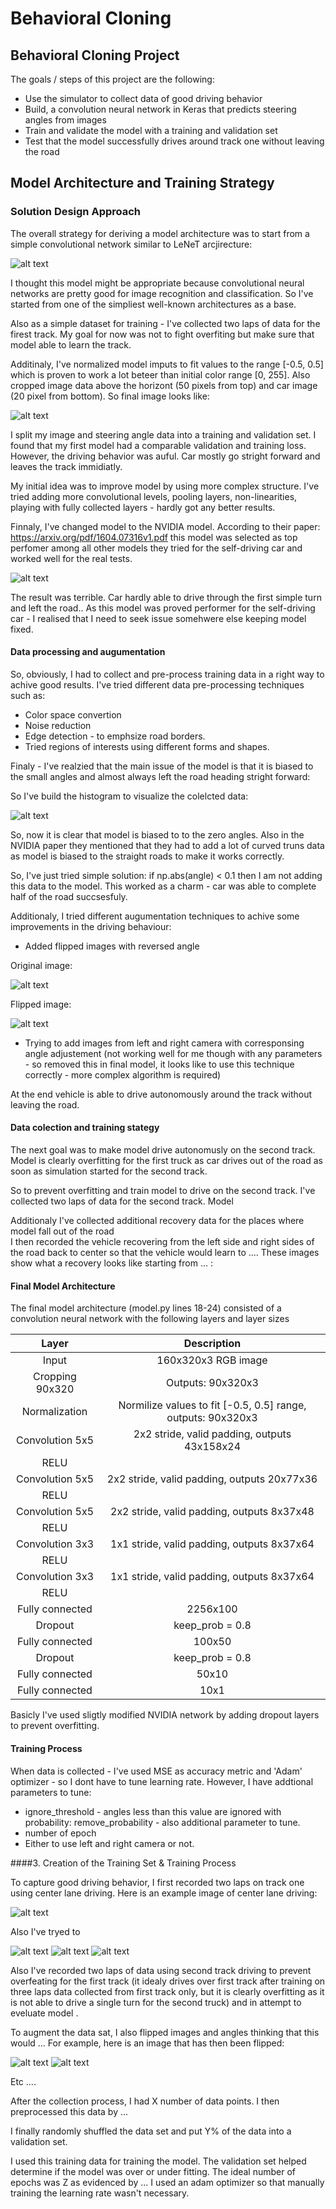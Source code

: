 # **Behavioral Cloning** 

## **Behavioral Cloning Project**

The goals / steps of this project are the following:
* Use the simulator to collect data of good driving behavior
* Build, a convolution neural network in Keras that predicts steering angles from images
* Train and validate the model with a training and validation set
* Test that the model successfully drives around track one without leaving the road

[//]: # (Image References)

[image1]: ./examples/lenet.png "LeNeT Model"
[image2]: ./examples/cropped.png "Cropped"
[image3]: ./examples/nvidia.png "NVIDIA architecture"
[image4]: ./examples/hist1.png "Angles histogram"
[image5]: ./examples/original.png "Original Image"
[image6]: ./examples/flipped.png "Flipped Image"
[image7]: ./examples/placeholder_small.png "Flipped Image"

## Model Architecture and Training Strategy

### Solution Design Approach

The overall strategy for deriving a model architecture was to start from a simple convolutional network similar to LeNeT arcjirecture: 

![alt text][image1]

I thought this model might be appropriate because convolutional neural networks are pretty good for image recognition and classification. So I've started from one of the simpliest well-known architectures as a base.

Also as a simple dataset for training - I've collected two laps of data for the firest track. My goal for now was not to fight overfiting but make sure that model able to learn the track. 

Additinaly, I've normalized model imputs to fit values to the range [-0.5, 0.5] which is proven to work a lot beteer than initial color range [0, 255]. Also cropped image data above the horizont (50 pixels from top) and car image (20 pixel from bottom). So final image looks like: 

![alt text][image2]

I split my image and steering angle data into a training and validation set. I found that my first model had a comparable validation and training loss.  However, the driving behavior was auful. Car mostly go stright forward and leaves the track immidiatly.

My initial idea was to improve model by using more complex structure. I've tried adding more convolutional levels, pooling layers, non-linearities, playing with fully collected layers - hardly got any better results. 

Finnaly, I've changed model to the NVIDIA model. According to their paper: https://arxiv.org/pdf/1604.07316v1.pdf this model was selected as top perfomer among all other models they tried for the self-driving car and worked well for the real tests. 

![alt text][image3]

The result was terrible. Car hardly able to drive through the first simple turn and left the road..  As this model was proved performer for the self-driving car - I realised that I need to seek issue somehwere else keeping model fixed. 

#### Data processing and augumentation

So, obviously, I had to collect and pre-process training data in a right way to achive good results. I've tried different data pre-processing techniques such as:

* Color space convertion
* Noise reduction
* Edge detection - to emphsize road borders.
* Tried regions of interests using different forms and shapes.

Finaly - I've realzied that the main issue of the model is that it is biased to the small angles and almost always left the road heading stright forward:

So I've build the histogram to visualize the colelcted data:

![alt text][image4]

So, now it is clear that model is biased to to the zero angles.  Also in the NVIDIA paper they mentioned that they had to add a lot of curved truns data as model is biased to the straight roads to make it works correctly.

So, I've just tried simple solution: if np.abs(angle) < 0.1 then I am not adding this data to the model. This worked as a charm - car was able to complete half of the road succsesfuly.

Additionaly, I tried different augumentation techniques to achive some improvements in the driving behaviour:
* Added flipped images with reversed angle

Original image:

![alt text][image5]

Flipped image:

![alt text][image6]

* Trying to add images from left and right camera with corresponsing angle adjustement (not working well for me though with any   parameters - so removed this in final model, it looks like to use this technique correctly - more complex algorithm is required)

At the end  vehicle is able to drive autonomously around the track without leaving the road.

#### Data colection and training stategy 

The next goal was to make model drive autonomusly on the second track. Model is clearly overfitting for the first truck as car drives out of the road as soon as simulation started for the second track. 

So to prevent overfitting and train model to drive on the second track. I've collected two laps of data for the second track. Model 

Additionaly I've collected additional recovery data for the places where model fall out of the road  
I then recorded the vehicle recovering from the left side and right sides of the road back to center so that the vehicle would learn to .... These images show what a recovery looks like starting from ... :


#### Final Model Architecture

The final model architecture (model.py lines 18-24) consisted of a convolution neural network with the following layers and layer sizes 

| Layer         		|     Description	        					| 
|:---------------------:|:---------------------------------------------:| 
| Input         		| 160x320x3 RGB image   							| 
| Cropping 90x320     	| Outputs: 90x320x3	|
| Normalization     	| Normilize values to fit [-0.5, 0.5] range,  outputs: 90x320x3	|
| Convolution 5x5     	| 2x2 stride, valid padding, outputs 43x158x24 	|
| RELU					|												|
| Convolution 5x5     	| 2x2 stride, valid padding, outputs 20x77x36 	|
| RELU					|												|
| Convolution 5x5     	| 2x2 stride, valid padding, outputs 8x37x48 	|
| RELU					|												|
| Convolution 3x3     	| 1x1 stride, valid padding, outputs 8x37x64 	|
| RELU					|												|
| Convolution 3x3     	| 1x1 stride, valid padding, outputs 8x37x64 	|
| RELU					|												|
| Fully connected		| 2256x100        									|
| Dropout | keep_prob = 0.8        									|
| Fully connected		| 100x50        									|
| Dropout | keep_prob = 0.8        									|
| Fully connected		| 50x10        									|
| Fully connected		| 10x1        									|

Basicly I've used sligtly modified NVIDIA network by adding dropout layers to prevent overfitting.

#### Training Process
When data is collected - I've used MSE as accuracy metric and 'Adam' optimizer - so I dont have to tune learning rate. However, I have addtional parameters to tune:

* ignore_threshold - angles less than this value are ignored with probability: remove_probability - also additional parameter to tune.
* number of epoch
* Either to use left and right camera or not.






####3. Creation of the Training Set & Training Process

To capture good driving behavior, I first recorded two laps on track one using center lane driving. Here is an example image of center lane driving:

![alt text][image2]

Also I've tryed to 



![alt text][image3]
![alt text][image4]
![alt text][image5]

Also I've recorded two laps of data using second track driving to prevent overfeating for the first track (it idealy drives over first track after training on three laps data collected from first track only, but it is clearly overfitting as it is not able to drive a single turn for the second truck) and in attempt to eveluate model .

To augment the data sat, I also flipped images and angles thinking that this would ... For example, here is an image that has then been flipped:

![alt text][image6]
![alt text][image7]

Etc ....

After the collection process, I had X number of data points. I then preprocessed this data by ...


I finally randomly shuffled the data set and put Y% of the data into a validation set. 

I used this training data for training the model. The validation set helped determine if the model was over or under fitting. The ideal number of epochs was Z as evidenced by ... I used an adam optimizer so that manually training the learning rate wasn't necessary.
